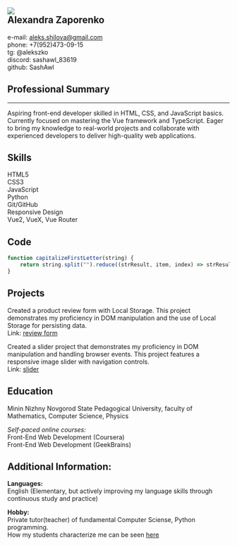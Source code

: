 ![](https://avatars.githubusercontent.com/u/98090080?s=400&u=0344c4acf88fbd9d2429ef1b8ba8cb0f2c354b75&v=4)  
**Alexandra Zaporenko**  
---------------------
e-mail: aleks.shilova@gmail.com  
phone: +7(952)473-09-15  
tg: @alekszko  
discord: sashawl_83619  
github: SashAwl  

**Professional Summary**  
-----------------------
-----------------------
Aspiring front-end developer skilled in HTML, CSS, and JavaScript basics. Currently focused on mastering the Vue framework and TypeScript. Eager to bring my knowledge to real-world projects and collaborate with experienced developers to deliver high-quality web applications.  

**Skills**  
-----------------------
HTML5  
CSS3  
JavaScript  
Python  
Git/GitHub  
Responsive Design  
Vue2, VueX, Vue Router  

**Code**  
-----------------------
```JavaScript
function capitalizeFirstLetter(string) {
    return string.split("").reduce((strResult, item, index) => strResult + `${string[index - 1] === " " ? item.toUpperCase() : item}`, string[0].toUpperCase()); 
}
```  

**Projects**  
-----------------------
Created a product review form with Local Storage. This project demonstrates my proficiency in DOM manipulation and the use of Local Storage for persisting data.  
Link: [review form](https://github.com/SashAwl/javascript_basics/tree/promises_localStorage/promises_localStorage/hw)  

Created a slider project that demonstrates my proficiency in DOM manipulation and handling browser events. This project features a responsive image slider with navigation controls.  
Link: [slider](https://github.com/SashAwl/javascript_basics/tree/browser_event)  

**Education**  
-----------------------
Minin Nizhny Novgorod State Pedagogical University, faculty of Mathematics, Computer Science, Physics  

*Self-paced online courses:*  
    Front-End Web Development (Coursera)  
    Front-End Web Development (GeekBrains)  

**Additional Information:**  
-----------------------

**Languages:**  
English (Elementary, but actively improving my language skills through continuous study and practice)  

**Hobby:**  
Private tutor(teacher) of fundamental Computer Sciense, Python programming.  
How my students characterize me can be seen [here](https://profi.ru/profile/ZaporenkoAS)  
